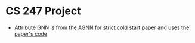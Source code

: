 # CS 247 Project

- Attribute GNN is from the
  [AGNN for strict cold start paper](https://ieeexplore.ieee.org/abstract/document/9261110)
  and uses the [paper's code](https://github.com/lylbaidu/AGNN)
